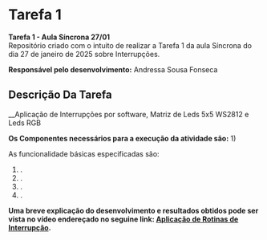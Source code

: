  # Tarefa 1 

__Tarefa 1 - Aula Síncrona 27/01__<br>
Repositório criado com o intuito de realizar a Tarefa 1 da aula Síncrona do dia 27 de janeiro de 2025 sobre Interrupções.

__Responsável pelo desenvolvimento:__
Andressa Sousa Fonseca

## Descrição Da Tarefa 
__Aplicação de Interrupções por software, Matriz de Leds 5x5 WS2812 e Leds RGB  <br>

__Os Componentes necessários para a execução da atividade são:__
1) 

As funcionalidade básicas especificadas são:
1) .
2) .
3) .
4) .


__Uma breve explicação do desenvolvimento e resultados obtidos pode ser vista no vídeo endereçado no seguine link: [Aplicação de Rotinas de Interrupção]().__

